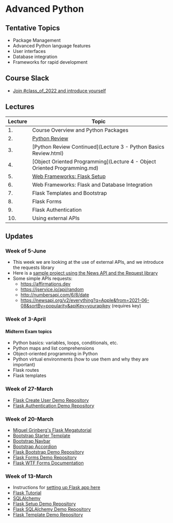 # Advanced Python

## Tentative Topics

* Package Management
* Advanced Python language features
* User interfaces
* Database integration
* Frameworks for rapid development

## Course Slack

* [Join #class_of_2022 and introduce yourself](https://join.slack.com/t/abaarsotechu/shared_invite/zt-mx9q0zzq-uaVHrxfdiRK58Jen1_FZkA)



## Lectures

| Lecture | Topic                                                                     |
|---------|---------------------------------------------------------------------------|
| 1.      | Course Overview and Python Packages                                       |
| 2.      | [Python Review](lecture2/lecture2-slides.html)                            |
| 3.      | [Python Review Continued](Lecture 3 - Python Basics Review.html)          |
| 4.      | [Object Oriented Programming](Lecture 4 - Object Oriented Programming.md) |
| 5.      | [Web Frameworks: Flask Setup](flask_setup_steps.md)                       |
| 6.      | Web Frameworks: Flask and Database Integration                            |
| 7.      | Flask Templates and Bootstrap                                             |
| 8.      | Flask Forms                                                               |
| 9.      | Flask Authentication                                                      |
| 10.     | Using external APIs |

## Updates

### Week of 5-June

* This week we are looking at the use of external APIs, and we introduce the requests library
* Here is a [sample project using the News API and the Request library](https://github.com/innomadic/flask_api_example)
* Some simple APIs requests:
    * https://affirmations.dev
    * https://jservice.io/api/random
    * http://numbersapi.com/6/8/date
    * https://newsapi.org/v2/everything?q=Apple&from=2021-06-08&sortBy=popularity&apiKey=yourapikey (requires key)

### Week of 3-April

#### Midterm Exam topics

* Python basics: variables, loops, conditionals, etc.
* Python maps and list comprehensions
* Object-oriented programming in Python
* Python virtual environments (how to use them and why they are important)
* Flask routes
* Flask templates


### Week of 27-March 

* [Flask Create User Demo Repository](https://github.com/innomadic/flask_create_user_demo)
* [Flask Authentication Demo Repository](https://github.com/innomadic/flask_authentication_demo)


### Week of 20-March 

* [Miguel Grinberg's Flask Megatutorial](https://blog.miguelgrinberg.com/post/the-flask-mega-tutorial-part-i-hello-world)
* [Bootstrap Starter Template](https://getbootstrap.com/docs/5.0/getting-started/introduction/#starter-template)
* [Bootstrap Navbar](https://getbootstrap.com/docs/5.0/components/navbar/)
* [Bootstrap Accordion](https://getbootstrap.com/docs/5.0/components/accordion/)
* [Flask Bootstrap Demo Repository](https://github.com/innomadic/flask_bootstrap_demo)
* [Flask Forms Demo Repository](https://github.com/innomadic/flask_form_demo)
* [Flask WTF Forms Documentation](https://flask-wtf.readthedocs.io/en/stable/)

### Week of 13-March

* Instructions for [setting up Flask app here](flask_setup_steps.md)
* [Flask Tutorial](https://flask.palletsprojects.com/en/1.1.x/tutorial/layout/)
* [SQLAlchemy](https://www.sqlalchemy.org/library.html#tutorials)
* [Flask Setup Demo Repository](https://github.com/innomadic/flask_demo)
* [Flask SQLAlchemy Demo Repository](https://github.com/innomadic/flask_sqlalchemy_demo)
* [Flask Template Demo Repository](https://github.com/innomadic/flask_template_demo)